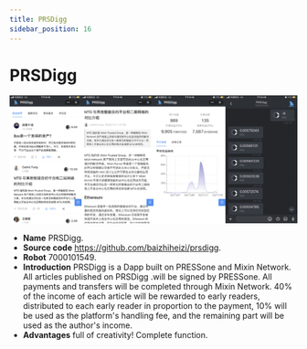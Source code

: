 ```yaml
---
title: PRSDigg
sidebar_position: 16
---
```


# PRSDigg

![TODO: English Verison Img, PRSDigg](./prsdigg.png)

- **Name** PRSDigg.
- **Source code** <https://github.com/baizhiheizi/prsdigg>.
- **Robot** 7000101549.
- **Introduction** PRSDigg is a Dapp built on PRESSone and Mixin Network. All articles published on PRSDigg .will be signed by PRESSone. All payments and transfers will be completed through Mixin Network. 40% of the income of each article will be rewarded to early readers, distributed to each early reader in proportion to the payment, 10% will be used as the platform's handling fee, and the remaining part will be used as the author's income.
- **Advantages** full of creativity! Complete function.
